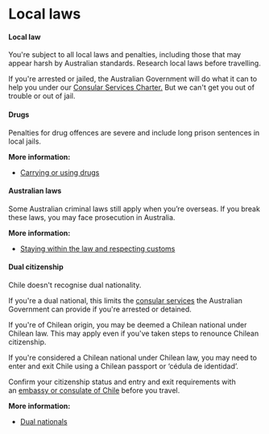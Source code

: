 # Local laws

#### Local law

You're subject to all local laws and penalties, including those that may appear harsh by Australian standards. Research local laws before travelling.

If you're arrested or jailed, the Australian Government will do what it can to help you under our [Consular Services Charter.](/consular-services/consular-services-charter "Consular Services Charter") But we can't get you out of trouble or out of jail.

#### Drugs

Penalties for drug offences are severe and include long prison sentences in local jails.

**More information:**

* [Carrying or using drugs](/before-you-go/laws/drugs "Carrying or using drugs")

#### Australian laws

Some Australian criminal laws still apply when you’re overseas. If you break these laws, you may face prosecution in Australia.

**More information:**

* [Staying within the law and respecting customs](/before-you-go/laws "Staying within the law")

#### Dual citizenship

Chile doesn't recognise dual nationality.

If you're a dual national, this limits the [consular services](/consular-services/consular-services-charter "Consular Services Charter") the Australian Government can provide if you're arrested or detained.

If you're of Chilean origin, you may be deemed a Chilean national under Chilean law. This may apply even if you've taken steps to renounce Chilean citizenship.

If you're considered a Chilean national under Chilean law, you may need to enter and exit Chile using a Chilean passport or ‘cédula de identidad’.

Confirm your citizenship status and entry and exit requirements with an [embassy or consulate of Chile](https://protocol.dfat.gov.au/Public/Missions/43) before you travel.

**More information:**

* [Dual nationals](/before-you-go/who-you-are/dual-nationals "Advice for dual nationals")